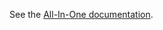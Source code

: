 See the [All-In-One documentation](https://docs.pwpush.com/docs/installation/#all-in-one-with-automatic-ssltls).
